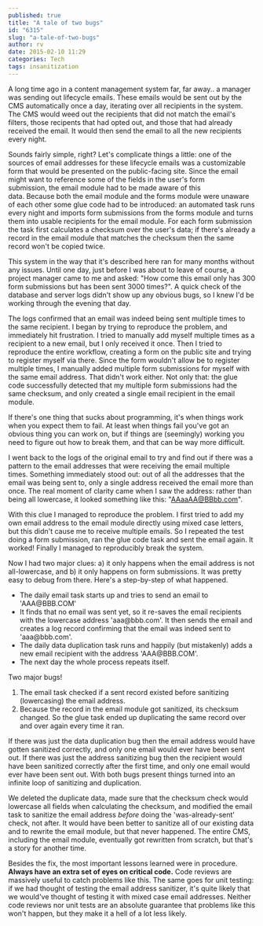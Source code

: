 ```yaml
---
published: true
title: "A tale of two bugs"
id: "6315"
slug: "a-tale-of-two-bugs"
author: rv
date: 2015-02-10 11:29
categories: Tech
tags: insanitization
---
```

A long time ago in a content management system far, far away.. a manager was sending out lifecycle emails. These emails would be sent out by the CMS automatically once a day, iterating over all recipients in the system. The CMS would weed out the recipients that did not match the email's filters, those recipents that had opted out, and those that had already received the email. It would then send the email to all the new recipients every night.

Sounds fairly simple, right? Let's complicate things a little: one of the sources of email addresses for these lifecycle emails was a customizable form that would be presented on the public-facing site. Since the email might want to reference some of the fields in the user's form submission, the email module had to be made aware of this data. Because both the email module and the forms module were unaware of each other some glue code had to be introduced: an automated task runs every night and imports form submissions from the forms module and turns them into usable recipients for the email module. For each form submission the task first calculates a checksum over the user's data; if there's already a record in the email module that matches the checksum then the same record won't be copied twice.

This system in the way that it's described here ran for many months without any issues. Until one day, just before I was about to leave of course, a project manager came to me and asked: "How come this email only has 300 form submissions but has been sent 3000 times?". A quick check of the database and server logs didn't show up any obvious bugs, so I knew I'd be working through the evening that day.

The logs confirmed that an email was indeed being sent multiple times to the same recipient. I began by trying to reproduce the problem, and immediately hit frustration. I tried to manually add myself multiple times as a recipient to a new email, but I only received it once. Then I tried to reproduce the entire workflow, creating a form on the public site and trying to register myself via there. Since the form wouldn't allow be to register multiple times, I manually added multiple form submissions for myself with the same email address. That didn't work either. Not only that: the glue code successfully detected that my multiple form submissions had the same checksum, and only created a single email recipient in the email module.

If there's one thing that sucks about programming, it's when things work when you expect them to fail. At least when things fail you've got an obvious thing you can work on, but if things are (seemingly) working you need to figure out how to break them, and that can be way more difficult.

I went back to the logs of the original email to try and find out if there was a pattern to the email addresses that were receiving the email multiple times. Something immediately stood out: out of all the addresses that the email was being sent to, only a single address received the email more than once. The real moment of clarity came when I saw the address: rather than being all lowercase, it looked something like this: "AAaaAA@BBbb.com".

With this clue I managed to reproduce the problem. I first tried to add my own email address to the email module directly using mixed case letters, but this didn't cause me to receive multiple emails. So I repeated the test doing a form submission, ran the glue code task and sent the email again. It worked! Finally I managed to reproducibly break the system.

Now I had two major clues: a) it only happens when the email address is not all-lowercase, and b) it only happens on form submissions. It was pretty easy to debug from there. Here's a step-by-step of what happened.
<ul>
	<li>The daily email task starts up and tries to send an email to 'AAA@BBB.COM'</li>
	<li>It finds that no email was sent yet, so it re-saves the email recipients with the lowercase address 'aaa@bbb.com'. It then sends the email and creates a log record confirming that the email was indeed sent to 'aaa@bbb.com'.</li>
	<li>The daily data duplication task runs and happily (but mistakenly) adds a new email recipient with the address 'AAA@BBB.COM'.</li>
	<li>The next day the whole process repeats itself.</li>
</ul>
Two major bugs!
<ol>
	<li>The email task checked if a sent record existed before sanitizing (lowercasing) the email address.</li>
	<li>Because the record in the email module got sanitized, its checksum changed. So the glue task ended up duplicating the same record over and over again every time it ran.</li>
</ol>
If there was just the data duplication bug then the email address would have gotten sanitized correctly, and only one email would ever have been sent out. If there was just the address sanitizing bug then the recipient would have been sanitized correctly after the first time, and only one email would ever have been sent out. With both bugs present things turned into an infinite loop of sanitizing and duplication.

We deleted the duplicate data, made sure that the checksum check would lowercase all fields when calculating the checksum, and modified the email task to sanitize the email address <em>before</em> doing the 'was-already-sent' check, not after. It would have been better to sanitize all of our existing data and to rewrite the email module, but that never happened. The entire CMS, including the email module, eventually got rewritten from scratch, but that's a story for another time.

Besides the fix, the most important lessons learned were in procedure. <strong>Always have an extra set of eyes on critical code.</strong> Code reviews are massively useful to catch problems like this. The same goes for unit testing: if we had thought of testing the email address sanitizer, it's quite likely that we would've thought of testing it with mixed case email addresses. Neither code reviews nor unit tests are an absolute guarantee that problems like this won't happen, but they make it a hell of a lot less likely.